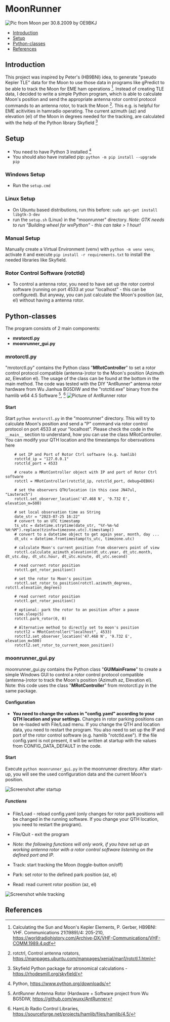 # MoonRunner
![Pic from Moon per 30.8.2009 by OE9BKJ](https://github.com/bat1417/MoonRunner/blob/main/moonrunner/img/moon.png)
 * [Introduction](#Introduction)
 * [Setup](#Setup)
 * [Python-classes](#Python-classes)
 * [References](#References)

## Introduction
This project was inspired by Peter's (HB9BNI) idea, to generate "pseudo Kepler TLE" data for the Moon to use those data in programs like gPredict to be able to track the Moon for EME ham operations [^1].
Instead of creating TLE data, I decided to write a simple Python program, which is able to calculate Moon's position and send the appropriate antenna rotor control protocol commands to an antenna rotor, to track the Moon [^7]. This e.g. is helpful for EME acitivities in hamradio operating.
The current azimuth (az) and elevation (el) of the Moon in degrees needed for the tracking, are calculated with the help of the Python library Skyfield [^3]

## Setup
- You need to have Python 3 installed [^6]
- You should also have installed pip: `python -m pip install --upgrade pip`
### Windows Setup
- Run the `setup.cmd`
### Linux Setup
- On Ubuntu based distributions, run this before: `sudo apt-get install libgtk-3-dev`
- run the `setup.sh` (Linux) in the "moonrunner" directory. *Note: GTK needs to run "Building wheel for wxPython" - this can take > 1 hour!*
  
### Manual Setup
Manually create a Virtual Environment (venv) with `python -m venv venv`, activate it and execute `pip install -r requirements.txt` to install the needed libraries like Skyfield.
### Rotor Control Software (rotctld)
- To control a antenna rotor, you need to have set up the rotor control software (running on port 4533 at your "localhost" - this can be configured). But anyway, you can just calculate the Moon's position (az, el) without having a antenna rotor.

## Python-classes
The program consists of 2 main components:
- **mrotorctl.py** 
- **moonrunner_gui.py**

### mrotorctl.py
"mrotorctl.py" contains the Python class "**MRotController**" to set a rotor control protocol compatible (antenna-)rotor to the Moon's position (Azimuth az, Elevation el).
The usage of the class can be found at the bottom in the main method.
The code was tested with the DIY "AntRunner" antenna rotor hardware from Wu Jianhua BG5DIW and the "rotctld.exe" binary from the hamlib w64 4.5 Software [^2], [^5]
![Picture of AntRunner rotor](https://github.com/bat1417/MoonRunner/blob/main/moonrunner/img/antrunner_hardware.png)
#### Start
Start `python mrotorctl.py` in the "moonrunner" directory. This will try to calculate Moon's position and send a "P" command via rotor control protocol on port 4533 at your "localhost".
Please check the code in the `__main__` section to understand, how you can use the class MRotController. You can modify your QTH location and the timestamps for obersvations here

```
    # set IP and Port of Rotor Ctrl software (e.g. hamlib)
    rotctld_ip = "127.0.0.1"
    rotctld_port = 4533

    # create a MRotController object with IP and port of Rotor Ctrl software
    rotctl = MRotController(rotctld_ip, rotctld_port, debug=DEBUG)

    # set the observers QTH/location (in this case JN47ul, "Lauterach")
    rotctl.set_observer_location('47.468 N', '9.732 E', elevation_m=500)

    # set local observation time as String
    date_str = "2023-07-25 16:22"
    # convert to an UTC timestamp
    ts_utc = datetime.strptime(date_str, "%Y-%m-%d %H:%M").replace(tzinfo=timezone.utc).timestamp()
    # convert to a datetime object to get again year, month, day ...
    dt_utc = datetime.fromtimestamp(ts_utc, timezone.utc)

    # calculate Moon's current position from observers point of view
    rotctl.calculate_azimuth_elevation(dt_utc.year, dt_utc.month, dt_utc.day, dt_utc.hour, dt_utc.minute, dt_utc.second)

    # read current rotor position
    rotctl.get_rotor_position()

    # set the rotor to Moon's position
    rotctl.set_rotor_to_position(rotctl.azimuth_degrees, rotctl.elevation_degrees)

    # read current rotor position
    rotctl.get_rotor_position()

    # optional: park the rotor to an position after a pause
    time.sleep(5)
    rotctl.park_rotor(0, 0)

    # Alternative method to directly set to moon's position
    rotctl2 = MRotController("localhost", 4533)
    rotctl2.set_observer_location('47.468 N', '9.732 E', elevation_m=500)
    rotctl2.set_rotor_to_current_moon_position()
```

###  moonrunner_gui.py 
moonrunner_gui.py contains the Python class "**GUIMainFrame**" to create a simple Windows GUI to control a rotor control protocol compatible (antenna-)rotor to track the Moon's position (Azimuth az, Elevation el).
Note: this code uses the class "**MRotController**" from mrotorctl.py in the same package.
#### Configuration
- **You need to change the values in "config.yaml" according to your QTH location and your settings.**
  Changes in rotor parking positions can be re-loaded with File/Load menu.
  If you change the QTH and location data, you need to restart the program.
  You also need to set up the IP and port of the rotor control software (e.g. hamlib "rotctld.exe").
  If the file config.yaml is not present, it will be written at startup  with the values from CONFIG_DATA_DEFAULT in the code. 
#### Start
Execute `python moonrunner_gui.py` in the moonrunner directory.
After start-up, you will see the used configuration data and the current Moon's position.

![Screenshot after startup](https://github.com/bat1417/MoonRunner/blob/main/moonrunner/img/Screen1_Start.jpg)

##### Functions
- File/Load - reload config.yaml (only changes for rotor park positions will be changed in the running software. If you change your QTH location, you need to restart the program).
- File/Quit - exit the program

- *Note: the following functions will only work, if you have set up an working antenna rotor with a rotor control software listening on the defined port and IP.*
- Track: start tracking the Moon (toggle-button on/off)
- Park: set rotor to the defined park position (az, el)
- Read: read current rotor position (az, el)

![Screenshot while tracking](https://github.com/bat1417/MoonRunner/blob/main/moonrunner/img/Screen2_Track.jpg)

## References
[^1]: Calculating the Sun and Moon's Kepler Elements, P. Gerber, HB9BNI: VHF. Communications 21(1989)/4: 205-210, https://worldradiohistory.com/Archive-DX/VHF-Communications/VHF-COMM.1989.4.pdf
[^2]: AntRunner Antenna Rotor (Hardware + Software project from Wu BG5DIW, https://github.com/wuxx/AntRunner
[^3]: Skyfield Python package for atronomical calculations - https://rhodesmill.org/skyfield/
[^4]: wxPython GUI programing - https://zetcode.com/wxpython/
[^5]: HamLib Radio Control Libraries, https://sourceforge.net/projects/hamlib/files/hamlib/4.5/
[^6]: Python, https://www.python.org/downloads/
[^7]: rotctrl, Control  antenna  rotators, https://manpages.ubuntu.com/manpages/xenial/man1/rotctl.1.html 
